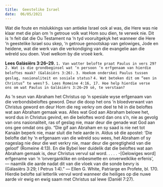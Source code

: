 ```yaml
---
title:  Geestelike Israel
date:  06/05/2021
---
```


Wat die foute en mislukkings van antieke Israel ook al was, die Here was nie klaar met die plan om ‘n getroue volk wat Hom sou dien, te verwek nie. Dit is ‘n feit dat die Ou Testament na ‘n tyd vooruitgekyk het wanneer die Here ‘n geestelike Israel sou skep, ‘n getroue genootskap van gelowiges, Jode en heidene, wat die werk van die verkondiging van die evangelie aan die wêreld sou doen. Voel welkom by die vroeë kerk.

**Lees Galásiërs 3:26–29.**
`1. Van watter belofte praat Paulus in vers 29?`
`2. Wat is die grondbeginsel wat ‘n persoon ‘n erfgenaam van hierdie beloftes maak? (Galásiërs 3:26).`
`3. Hoekom onderskei Paulus tussen geslag, nasionaliteit en sosiale status?`
`4. Wat beteken dit om “een in Christus” te wees?`
`5. Lees Romeine 4:16, 17. Hoe help hierdie verse ons om wat Paulus in Galásiërs 3:26–29 sê, te verstaan?`

As ‘n seun van Abraham het Christus op ‘n spesiale wyse erfgenaam van die verbondsbeloftes geword. Deur die doop het ons ‘n bloedverwant van Christus geword en deur Hom die reg verkry om deel te hê in die beloftes wat aan Abraham gemaak was. Alles wat God aan Abraham belowe het, word dus in Christus gevind, en die beloftes word dan ons s’n, nie as gevolg van ons nasionaliteit, ras of geslag nie, maar deur die genade wat God aan ons gee omdat ons glo. “Die gif aan Abraham en sy saad is nie net tot Kanaän beperk nie, maar sluit die hele aarde in. Aldus sê die apostel: ‘Die belofte dat hy ‘n erfgenaam van die wêreld sou wees, het Abraham of sy nageslag nie deur die wet verkry nie, maar deur die geregtigheid van die geloof’ (Romeine 4:13). En die Bybel leer duidelik dat die beloftes wat aan Abraham gemaak is, deur Christus vervul sal word. . . . . -[Gelowiges word] erfgename van ‘n ‘onverganklike en onbesmette en onverwelklike erfenis’, — naamlik die aarde nadat dit van die vloek van die sonde bevry is (Gálasiërs 3:29; I Petrus 1:4).” — Ellen G. White, Patriarge en Profete, bl. 170. Hierdie belofte sal letterlik vervul word wanneer die heiliges op die nuwe aarde vir ewig en ewig saam met Christus sal lewe (Daniël 7:27).
